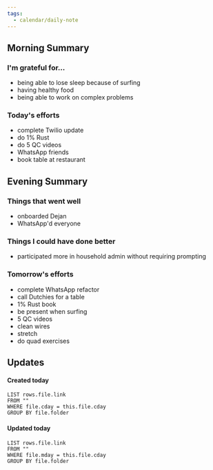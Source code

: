 ```yaml
---
tags:
  - calendar/daily-note
---
```


## Morning Summary

### I'm grateful for...

- being able to lose sleep because of surfing
- having healthy food
- being able to work on complex problems

### Today's efforts

- complete Twilio update
- do 1% Rust 
- do 5 QC videos
- WhatsApp friends
- book table at restaurant

## Evening Summary

### Things that went well

- onboarded Dejan
- WhatsApp'd everyone

### Things I could have done better

- participated more in household admin without requiring prompting

### Tomorrow's efforts

- complete WhatsApp refactor
- call Dutchies for a table
- 1% Rust book
- be present when surfing
- 5 QC videos
- clean wires
- stretch
- do quad exercises

## Updates

#### Created today

```dataview
LIST rows.file.link
FROM ""
WHERE file.cday = this.file.cday
GROUP BY file.folder
```

#### Updated today

```dataview
LIST rows.file.link
FROM ""
WHERE file.mday = this.file.cday
GROUP BY file.folder
```
